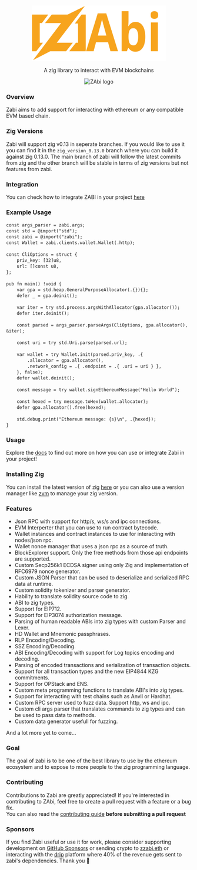 <br/>

<p align="center">
    <picture>
      <source media="(prefers-color-scheme: dark)" srcset="https://raw.githubusercontent.com/Raiden1411/zabi/main/.github/zabi.svg">
      <img alt="ZAbi logo" src="https://raw.githubusercontent.com/Raiden1411/zabi/main/.github/zabi.svg" width="auto" height="150">
    </picture>
</p>

<p align="center">
  A zig library to interact with EVM blockchains 
<p>

<p align="center">
  <picture>
    <source media="(prefers-color-scheme: dark)" srcset="https://codecov.io/github/Raiden1411/zabi/graph/badge.svg">
    <img alt="ZAbi logo" src="https://codecov.io/github/Raiden1411/zabi/graph/badge.svg" width="auto" height="25">
  </picture>
<p>

### Overview
Zabi aims to add support for interacting with ethereum or any compatible EVM based chain. 

### Zig Versions

Zabi will support zig v0.13 in seperate branches. If you would like to use it you can find it in the `zig_version_0.13.0` branch where you can build it against zig 0.13.0.
The main branch of zabi will follow the latest commits from zig and the other branch will be stable in terms of zig versions but not features from zabi.

### Integration
You can check how to integrate ZABI in your project [here](https://www.zabi.sh/integration)

### Example Usage
```zig
const args_parser = zabi.args;
const std = @import("std");
const zabi = @import("zabi");
const Wallet = zabi.clients.wallet.Wallet(.http);

const CliOptions = struct {
    priv_key: [32]u8,
    url: []const u8,
};

pub fn main() !void {
    var gpa = std.heap.GeneralPurposeAllocator(.{}){};
    defer _ = gpa.deinit();

    var iter = try std.process.argsWithAllocator(gpa.allocator());
    defer iter.deinit();

    const parsed = args_parser.parseArgs(CliOptions, gpa.allocator(), &iter);

    const uri = try std.Uri.parse(parsed.url);

    var wallet = try Wallet.init(parsed.priv_key, .{
        .allocator = gpa.allocator(),
        .network_config = .{ .endpoint = .{ .uri = uri } },
    }, false);
    defer wallet.deinit();

    const message = try wallet.signEthereumMessage("Hello World");

    const hexed = try message.toHex(wallet.allocator);
    defer gpa.allocator().free(hexed);

    std.debug.print("Ethereum message: {s}\n", .{hexed});
}
```

### Usage

Explore the [docs](https://zabi.sh) to find out more on how you can use or integrate Zabi in your project!

### Installing Zig

You can install the latest version of zig [here](https://ziglang.org/download/) or you can also use a version manager like [zvm](https://www.zvm.app/guides/install-zvm/) to manage your zig version.

### Features

- Json RPC with support for http/s, ws/s and ipc connections.
- EVM Interperter that you can use to run contract bytecode.
- Wallet instances and contract instances to use for interacting with nodes/json rpc.
- Wallet nonce manager that uses a json rpc as a source of truth.
- BlockExplorer support. Only the free methods from those api endpoints are supported.
- Custom Secp256k1 ECDSA signer using only Zig and implementation of RFC6979 nonce generator.
- Custom JSON Parser that can be used to deserialize and serialized RPC data at runtime.
- Custom solidity tokenizer and parser generator.
- Hability to translate solidity source code to zig.
- ABI to zig types.
- Support for EIP712.
- Support for EIP3074 authorization message.
- Parsing of human readable ABIs into zig types with custom Parser and Lexer.
- HD Wallet and Mnemonic passphrases.
- RLP Encoding/Decoding.
- SSZ Encoding/Decoding.
- ABI Encoding/Decoding with support for Log topics encoding and decoding.
- Parsing of encoded transactions and serialization of transaction objects.
- Support for all transaction types and the new EIP4844 KZG commitments.
- Support for OPStack and ENS.
- Custom meta programming functions to translate ABI's into zig types.
- Support for interacting with test chains such as Anvil or Hardhat.
- Custom RPC server used to fuzz data. Support http, ws and ipc.
- Custom cli args parser that translates commands to zig types and can be used to pass data to methods.
- Custom data generator usefull for fuzzing.

And a lot more yet to come...

### Goal

The goal of zabi is to be one of the best library to use by the ethereum ecosystem and to expose to more people to the zig programming language.

### Contributing

Contributions to Zabi are greatly appreciated! If you're interested in contributing to ZAbi, feel free to create a pull request with a feature or a bug fix. \
You can also read the [contributing guide](/.github/CONTRIBUTING.md) **before submitting a pull request**

### Sponsors

If you find Zabi useful or use it for work, please consider supporting development on [GitHub Sponsors]( https://github.com/sponsors/Raiden1411) or sending crypto to [zzabi.eth](https://etherscan.io/name-lookup-search?id=zzabi.eth) or interacting with the [drip](https://www.drips.network/app/projects/github/Raiden1411/zabi?exact) platform where 40% of the revenue gets sent to zabi's dependencies. Thank you 🙏
